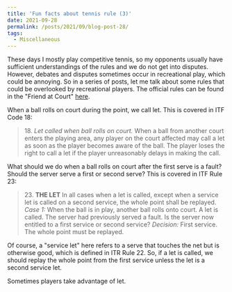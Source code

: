 ```yaml
---
title: 'Fun facts about tennis rule (3)'
date: 2021-09-28
permalink: /posts/2021/09/blog-post-28/
tags:
  - Miscellaneous
---
```


These days I mostly play competitive tennis, so my opponents usually have sufficient understandings of the rules and we do not get into disputes. However, debates and disputes sometimes occur in recreational play, which could be annoying. So in a series of posts, let me talk about some rules that could be overlooked by recreational players. The official rules can be found in the "Friend at Court" [here](https://www.usta.com/en/home/coach-organize/tennis-tool-center/resource-library/bylaws-regulations-forms.html).

When a ball rolls on court during the point, we call let. This is covered in ITF Code 18:

> 18\. *Let called when ball rolls on court.* When a ball from another court enters the playing area, 
> any player on the court affected may call a let as soon as the player becomes aware of the ball. 
> The player loses the right to call a let if the player unreasonably delays in making the call.

What should we do when a ball rolls on court after the first serve is a fault? Should the server serve a first or second serve? This is covered in ITF Rule 23:

> 23\. **THE LET**
> In all cases when a let is called, except when a service let is called on a second service, the whole point shall be replayed.  
> *Case 1:* When the ball is in play, another ball rolls onto court. A let is called. The server had previously served a fault. 
> Is the server now entitled to a first service or second service?
> *Decision:* First service. The whole point must be replayed.

Of course, a "service let" here refers to a serve that touches the net but is otherwise good, which is defined in ITR Rule 22. So, if a let is called, we should replay the whole point from the first service unless the let is a second service let.

Sometimes players take advantage of let.
